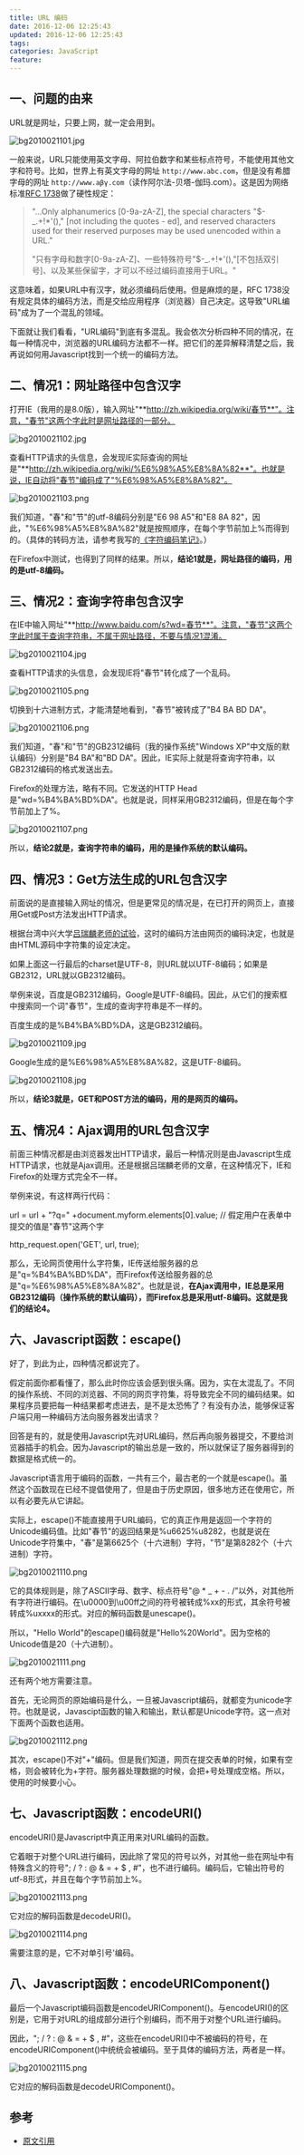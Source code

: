 ```yaml
---
title: URL 编码
date: 2016-12-06 12:25:43
updated: 2016-12-06 12:25:43
tags:
categories: JavaScript
feature:
---
```


## 一、问题的由来

URL就是网址，只要上网，就一定会用到。

<!-- /div -->

<!-- div id="more" class="asset-more" -->

![bg2010021101.jpg](http://www.ruanyifeng.com/blog/upload/2010/02/bg2010021101.jpg)

一般来说，URL只能使用英文字母、阿拉伯数字和某些标点符号，不能使用其他文字和符号。比如，世界上有英文字母的网址 `http://www.abc.com`，但是没有希腊字母的网址 `http://www.aβγ.com`（读作阿尔法-贝塔-伽玛.com）。这是因为网络标准[RFC 1738](http://www.ietf.org/rfc/rfc1738.txt)做了硬性规定：

> "...Only alphanumerics [0-9a-zA-Z], the special characters "$-_.+!*'()," [not including the quotes - ed], and reserved characters used for their reserved purposes may be used unencoded within a URL."
>
> "只有字母和数字[0-9a-zA-Z]、一些特殊符号"$-_.+!*'(),"[不包括双引号]、以及某些保留字，才可以不经过编码直接用于URL。"

这意味着，如果URL中有汉字，就必须编码后使用。但是麻烦的是，RFC 1738没有规定具体的编码方法，而是交给应用程序（浏览器）自己决定。这导致"URL编码"成为了一个混乱的领域。

下面就让我们看看，"URL编码"到底有多混乱。我会依次分析四种不同的情况，在每一种情况中，浏览器的URL编码方法都不一样。把它们的差异解释清楚之后，我再说如何用Javascript找到一个统一的编码方法。

## 二、情况1：网址路径中包含汉字

打开IE（我用的是8.0版），输入网址"**http://zh.wikipedia.org/wiki/春节**"。注意，"春节"这两个字此时是网址路径的一部分。

![bg2010021102.jpg](http://www.ruanyifeng.com/blog/upload/2010/02/bg2010021102.jpg)

查看HTTP请求的头信息，会发现IE实际查询的网址是"**http://zh.wikipedia.org/wiki/%E6%98%A5%E8%8A%82**"。也就是说，IE自动将"春节"编码成了"%E6%98%A5%E8%8A%82"。

![bg2010021103.png](http://www.ruanyifeng.com/blog/upload/2010/02/bg2010021103.png)

我们知道，"春"和"节"的utf-8编码分别是"E6 98 A5"和"E8 8A 82"，因此，"%E6%98%A5%E8%8A%82"就是按照顺序，在每个字节前加上%而得到的。（具体的转码方法，请参考我写的[《字符编码笔记》](http://www.ruanyifeng.com/blog/2007/10/ascii_unicode_and_utf-8.html)。）

在Firefox中测试，也得到了同样的结果。所以，**结论1就是，网址路径的编码，用的是utf-8编码。**

## 三、情况2：查询字符串包含汉字

在IE中输入网址"**http://www.baidu.com/s?wd=春节**"。注意，"春节"这两个字此时属于查询字符串，不属于网址路径，不要与情况1混淆。

![bg2010021104.jpg](http://www.ruanyifeng.com/blog/upload/2010/02/bg2010021104.jpg)

查看HTTP请求的头信息，会发现IE将"春节"转化成了一个乱码。

![bg2010021105.png](http://www.ruanyifeng.com/blog/upload/2010/02/bg2010021105.png)

切换到十六进制方式，才能清楚地看到，"春节"被转成了"B4 BA BD DA"。

![bg2010021106.png](http://www.ruanyifeng.com/blog/upload/2010/02/bg2010021106.png)

我们知道，"春"和"节"的GB2312编码（我的操作系统"Windows XP"中文版的默认编码）分别是"B4 BA"和"BD DA"。因此，IE实际上就是将查询字符串，以GB2312编码的格式发送出去。

Firefox的处理方法，略有不同。它发送的HTTP Head是"wd=%B4%BA%BD%DA"。也就是说，同样采用GB2312编码，但是在每个字节前加上了%。

![bg2010021107.png](http://www.ruanyifeng.com/blog/upload/2010/02/bg2010021107.png)

所以，**结论2就是，查询字符串的编码，用的是操作系统的默认编码。**

## 四、情况3：Get方法生成的URL包含汉字

前面说的是直接输入网址的情况，但是更常见的情况是，在已打开的网页上，直接用Get或Post方法发出HTTP请求。

根据台湾中兴大学[吕瑞麟老师的试验](http://web.nchu.edu.tw/~jlu/classes/xml/ajax/urlencoding.shtml)，这时的编码方法由网页的编码决定，也就是由HTML源码中字符集的设定决定。

<meta http-equiv="Content-Type" content="text/html;charset=xxxx">

如果上面这一行最后的charset是UTF-8，则URL就以UTF-8编码；如果是GB2312，URL就以GB2312编码。

举例来说，百度是GB2312编码，Google是UTF-8编码。因此，从它们的搜索框中搜索同一个词"春节"，生成的查询字符串是不一样的。

百度生成的是%B4%BA%BD%DA，这是GB2312编码。

![bg2010021109.jpg](http://www.ruanyifeng.com/blog/upload/2010/02/bg2010021109.jpg)

Google生成的是%E6%98%A5%E8%8A%82，这是UTF-8编码。

![bg2010021108.jpg](http://www.ruanyifeng.com/blog/upload/2010/02/bg2010021108.jpg)

所以，**结论3就是，GET和POST方法的编码，用的是网页的编码。**

## 五、情况4：Ajax调用的URL包含汉字

前面三种情况都是由浏览器发出HTTP请求，最后一种情况则是由Javascript生成HTTP请求，也就是Ajax调用。还是根据吕瑞麟老师的文章，在这种情况下，IE和Firefox的处理方式完全不一样。

举例来说，有这样两行代码：

url = url + "?q=" +document.myform.elements[0].value; // 假定用户在表单中提交的值是"春节"这两个字

http_request.open('GET', url, true);

那么，无论网页使用什么字符集，IE传送给服务器的总是"q=%B4%BA%BD%DA"，而Firefox传送给服务器的总是"q=%E6%98%A5%E8%8A%82"。也就是说，**在Ajax调用中，IE总是采用GB2312编码（操作系统的默认编码），而Firefox总是采用utf-8编码。这就是我们的结论4。**

## 六、Javascript函数：escape()

好了，到此为止，四种情况都说完了。

假定前面你都看懂了，那么此时你应该会感到很头痛。因为，实在太混乱了。不同的操作系统、不同的浏览器、不同的网页字符集，将导致完全不同的编码结果。如果程序员要把每一种结果都考虑进去，是不是太恐怖了？有没有办法，能够保证客户端只用一种编码方法向服务器发出请求？

回答是有的，就是使用Javascript先对URL编码，然后再向服务器提交，不要给浏览器插手的机会。因为Javascript的输出总是一致的，所以就保证了服务器得到的数据是格式统一的。

Javascript语言用于编码的函数，一共有三个，最古老的一个就是escape()。虽然这个函数现在已经不提倡使用了，但是由于历史原因，很多地方还在使用它，所以有必要先从它讲起。

实际上，escape()不能直接用于URL编码，它的真正作用是返回一个字符的Unicode编码值。比如"春节"的返回结果是%u6625%u8282，也就是说在Unicode字符集中，"春"是第6625个（十六进制）字符，"节"是第8282个（十六进制）字符。

![bg2010021110.png](http://www.ruanyifeng.com/blog/upload/2010/02/bg2010021110.png)

它的具体规则是，除了ASCII字母、数字、标点符号"@ * _ + - . /"以外，对其他所有字符进行编码。在\u0000到\u00ff之间的符号被转成%xx的形式，其余符号被转成%uxxxx的形式。对应的解码函数是unescape()。

所以，"Hello World"的escape()编码就是"Hello%20World"。因为空格的Unicode值是20（十六进制）。

![bg2010021111.png](http://www.ruanyifeng.com/blog/upload/2010/02/bg2010021111.png)

还有两个地方需要注意。

首先，无论网页的原始编码是什么，一旦被Javascript编码，就都变为unicode字符。也就是说，Javascipt函数的输入和输出，默认都是Unicode字符。这一点对下面两个函数也适用。

![bg2010021112.png](http://www.ruanyifeng.com/blog/upload/2010/02/bg2010021112.png)

其次，escape()不对"+"编码。但是我们知道，网页在提交表单的时候，如果有空格，则会被转化为+字符。服务器处理数据的时候，会把+号处理成空格。所以，使用的时候要小心。

## 七、Javascript函数：encodeURI()

encodeURI()是Javascript中真正用来对URL编码的函数。

它着眼于对整个URL进行编码，因此除了常见的符号以外，对其他一些在网址中有特殊含义的符号"; / ? : @ & = + $ , #"，也不进行编码。编码后，它输出符号的utf-8形式，并且在每个字节前加上%。

![bg2010021113.png](http://www.ruanyifeng.com/blog/upload/2010/02/bg2010021113.png)

它对应的解码函数是decodeURI()。 

![bg2010021114.png](http://www.ruanyifeng.com/blog/upload/2010/02/bg2010021114.png)

需要注意的是，它不对单引号'编码。

## 八、Javascript函数：encodeURIComponent()

最后一个Javascript编码函数是encodeURIComponent()。与encodeURI()的区别是，它用于对URL的组成部分进行个别编码，而不用于对整个URL进行编码。

因此，"; / ? : @ & = + $ , #"，这些在encodeURI()中不被编码的符号，在encodeURIComponent()中统统会被编码。至于具体的编码方法，两者是一样。

![bg2010021115.png](http://www.ruanyifeng.com/blog/upload/2010/02/bg2010021115.png)

它对应的解码函数是decodeURIComponent()。

## 参考
- [原文引用](http://www.ruanyifeng.com/blog/2010/02/url_encoding.html?bsh_bid=183526071)